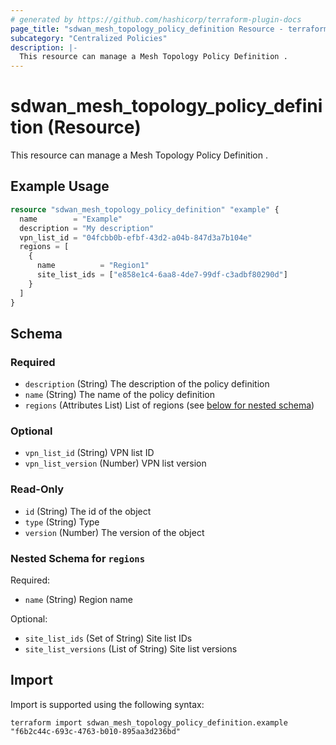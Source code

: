 ```yaml
---
# generated by https://github.com/hashicorp/terraform-plugin-docs
page_title: "sdwan_mesh_topology_policy_definition Resource - terraform-provider-sdwan"
subcategory: "Centralized Policies"
description: |-
  This resource can manage a Mesh Topology Policy Definition .
---
```


# sdwan_mesh_topology_policy_definition (Resource)

This resource can manage a Mesh Topology Policy Definition .

## Example Usage

```terraform
resource "sdwan_mesh_topology_policy_definition" "example" {
  name        = "Example"
  description = "My description"
  vpn_list_id = "04fcbb0b-efbf-43d2-a04b-847d3a7b104e"
  regions = [
    {
      name          = "Region1"
      site_list_ids = ["e858e1c4-6aa8-4de7-99df-c3adbf80290d"]
    }
  ]
}
```

<!-- schema generated by tfplugindocs -->
## Schema

### Required

- `description` (String) The description of the policy definition
- `name` (String) The name of the policy definition
- `regions` (Attributes List) List of regions (see [below for nested schema](#nestedatt--regions))

### Optional

- `vpn_list_id` (String) VPN list ID
- `vpn_list_version` (Number) VPN list version

### Read-Only

- `id` (String) The id of the object
- `type` (String) Type
- `version` (Number) The version of the object

<a id="nestedatt--regions"></a>
### Nested Schema for `regions`

Required:

- `name` (String) Region name

Optional:

- `site_list_ids` (Set of String) Site list IDs
- `site_list_versions` (List of String) Site list versions

## Import

Import is supported using the following syntax:

```shell
terraform import sdwan_mesh_topology_policy_definition.example "f6b2c44c-693c-4763-b010-895aa3d236bd"
```
